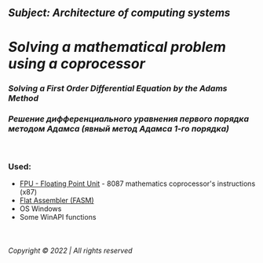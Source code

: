 ## _Subject: __Architecture of computing systems___  
# _Solving a mathematical problem using a coprocessor_  
### _Solving a First Order Differential Equation by the Adams Method_   
### _Решение дифференциального уравнения первого порядка методом Адамса (явный метод Адамса 1-го порядка)_
&nbsp;  

### Used:  
* [FPU - Floating Point Unit](https://linasm.sourceforge.net/docs/instructions/fpu.php) - 8087 mathematics coprocessor's instructions (x87)   
* [Flat Assembler (FASM)](https://flatassembler.net/)  
* OS Windows  
* Some WinAPI functions


 &nbsp;  


###### Copyright © 2022 | All rights reserved

